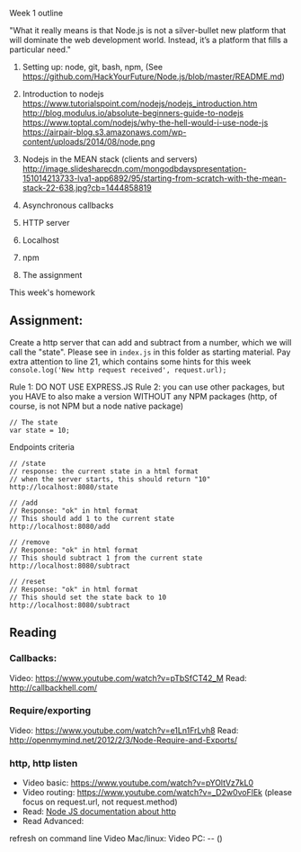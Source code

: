 Week 1 outline

"What it really means is that Node.js is not a silver-bullet new platform that will dominate the web development world. Instead, it’s a platform that fills a particular need."

1. Setting up: node, git, bash, npm, (See https://github.com/HackYourFuture/Node.js/blob/master/README.md)
2. Introduction to nodejs
  https://www.tutorialspoint.com/nodejs/nodejs_introduction.htm
  http://blog.modulus.io/absolute-beginners-guide-to-nodejs
  https://www.toptal.com/nodejs/why-the-hell-would-i-use-node-js
  https://airpair-blog.s3.amazonaws.com/wp-content/uploads/2014/08/node.png
  
3. Nodejs in the MEAN stack (clients and servers)
  http://image.slidesharecdn.com/mongodbdayspresentation-151014213733-lva1-app6892/95/starting-from-scratch-with-the-mean-stack-22-638.jpg?cb=1444858819
4. Asynchronous callbacks
5. HTTP server
6. Localhost
7. npm
8. The assignment

This week's homework

## Assignment:
Create a http server that can add and subtract from a number, which we will call the "state". Please see in `index.js` in this folder as starting material. Pay extra attention to line 21, which contains some hints for this week `console.log('New http request received', request.url);`

Rule 1: DO NOT USE EXPRESS.JS
Rule 2: you can use other packages, but you HAVE to also make a version WITHOUT any NPM packages (http, of course, is not NPM but a node native package)
```
// The state
var state = 10; 
```

Endpoints criteria
```
// /state 
// response: the current state in a html format 
// when the server starts, this should return "10"
http://localhost:8080/state 

// /add
// Response: "ok" in html format
// This should add 1 to the current state
http://localhost:8080/add

// /remove
// Response: "ok" in html format
// This should subtract 1 ƒrom the current state
http://localhost:8080/subtract

// /reset
// Response: "ok" in html format
// This should set the state back to 10
http://localhost:8080/subtract
```

## Reading
### Callbacks: 
Video: https://www.youtube.com/watch?v=pTbSfCT42_M
Read: http://callbackhell.com/

### Require/exporting
Video: https://www.youtube.com/watch?v=e1Ln1FrLvh8
Read: http://openmymind.net/2012/2/3/Node-Require-and-Exports/

### http, http listen
- Video basic: https://www.youtube.com/watch?v=pYOltVz7kL0
- Video routing: https://www.youtube.com/watch?v=_D2w0voFlEk (please focus on request.url, not request.method)
- Read: [Node JS documentation about http](https://nodejs.org/en/docs/guides/anatomy-of-an-http-transaction/)
- Read Advanced: 

refresh on command line
Video Mac/linux: 
Video PC: -- ()
